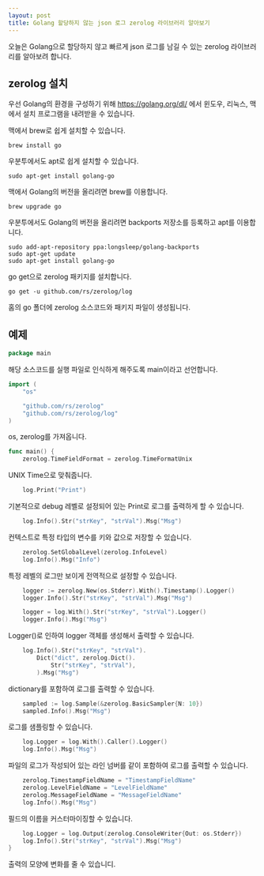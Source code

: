 ```yaml
---
layout: post
title: Golang 할당하지 않는 json 로그 zerolog 라이브러리 알아보기
---
```


오늘은 Golang으로 할당하지 않고 빠르게 json 로그를 남길 수 있는 zerolog 라이브러리를 알아보려 합니다.

## zerolog 설치

우선 Golang의 환경을 구성하기 위해 https://golang.org/dl/ 에서 윈도우, 리눅스, 맥에서 설치 프로그램을 내려받을 수 있습니다.

맥에서 brew로 쉽게 설치할 수 있습니다.

```
brew install go
```

우분투에서도 apt로 쉽게 설치할 수 있습니다.

```
sudo apt-get install golang-go
```

맥에서 Golang의 버전을 올리려면 brew를 이용합니다.

```
brew upgrade go
```

우분투에서도 Golang의 버전을 올리려면 backports 저장소를 등록하고 apt를 이용합니다.

```
sudo add-apt-repository ppa:longsleep/golang-backports
sudo apt-get update
sudo apt-get install golang-go
```

go get으로 zerolog 패키지를 설치합니다.

```
go get -u github.com/rs/zerolog/log
```

홈의 go 폴더에 zerolog 소스코드와 패키지 파일이 생성됩니다.

## 예제

```go
package main
```

해당 소스코드를 실행 파일로 인식하게 해주도록 main이라고 선언합니다.

```go
import (
	"os"

	"github.com/rs/zerolog"
	"github.com/rs/zerolog/log"
)
```

os, zerolog를 가져옵니다.

```go
func main() {
	zerolog.TimeFieldFormat = zerolog.TimeFormatUnix
```

UNIX Time으로 맞춰줍니다.

```go
	log.Print("Print")
```

기본적으로 debug 레벨로 설정되어 있는 Print로 로그를 출력하게 할 수 있습니다.

```go
	log.Info().Str("strKey", "strVal").Msg("Msg")
```

컨텍스트로 특정 타입의 변수를 키와 값으로 저장할 수 있습니다.

```go
	zerolog.SetGlobalLevel(zerolog.InfoLevel)
	log.Info().Msg("Info")
```

특정 레벨의 로그만 보이게 전역적으로 설정할 수 있습니다.

```go
	logger := zerolog.New(os.Stderr).With().Timestamp().Logger()
	logger.Info().Str("strKey", "strVal").Msg("Msg")

	logger = log.With().Str("strKey", "strVal").Logger()
	logger.Info().Msg("Msg")
```

Logger()로 인하여 logger 객체를 생성해서 출력할 수 있습니다.

```go
	log.Info().Str("strKey", "strVal").
		Dict("dict", zerolog.Dict().
			Str("strKey", "strVal"),
		).Msg("Msg")
```

dictionary를 포함하여 로그를 출력할 수 있습니다.

```go
	sampled := log.Sample(&zerolog.BasicSampler{N: 10})
	sampled.Info().Msg("Msg")
```

로그를 샘플링할 수 있습니다.

```go
	log.Logger = log.With().Caller().Logger()
	log.Info().Msg("Msg")
```

파일의 로그가 작성되어 있는 라인 넘버를 같이 포함하여 로그를 출력할 수 있습니다.

```go
	zerolog.TimestampFieldName = "TimestampFieldName"
	zerolog.LevelFieldName = "LevelFieldName"
	zerolog.MessageFieldName = "MessageFieldName"
	log.Info().Msg("Msg")
```

필드의 이름을 커스터마이징할 수 있습니다.

```go
	log.Logger = log.Output(zerolog.ConsoleWriter{Out: os.Stderr})
	log.Info().Str("strKey", "strVal").Msg("Msg")
}
```

출력의 모양에 변화를 줄 수 있습니디.